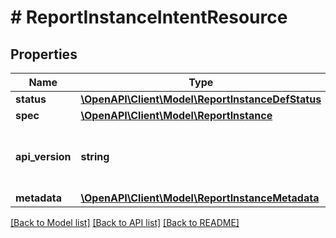 # # ReportInstanceIntentResource

## Properties

Name | Type | Description | Notes
------------ | ------------- | ------------- | -------------
**status** | [**\OpenAPI\Client\Model\ReportInstanceDefStatus**](ReportInstanceDefStatus.md) |  | [optional]
**spec** | [**\OpenAPI\Client\Model\ReportInstance**](ReportInstance.md) |  | [optional]
**api_version** | **string** | API Version of the Nutanix v3 API framework. | [optional] [default to '3.1.0']
**metadata** | [**\OpenAPI\Client\Model\ReportInstanceMetadata**](ReportInstanceMetadata.md) |  |

[[Back to Model list]](../../README.md#models) [[Back to API list]](../../README.md#endpoints) [[Back to README]](../../README.md)
